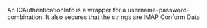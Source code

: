 An ICAuthenticationInfo is a wrapper for a username-password-combination.
It also secures that the strings are IMAP Conform Data
